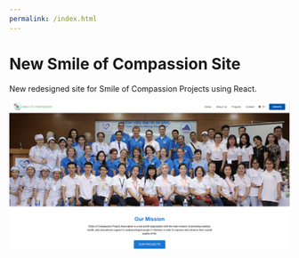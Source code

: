 ```yaml
---
permalink: /index.html
---
```


# New Smile of Compassion Site

New redesigned site for Smile of Compassion Projects using React.

![alt text](https://github.com/telga/Smile-of-Compassion-New-Site/blob/master/screenshots/oct12test.png)

